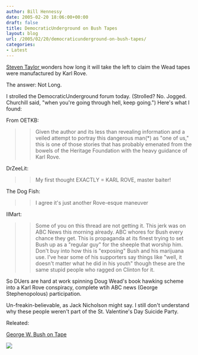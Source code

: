 ```yaml
---
author: Bill Hennessy
date: 2005-02-20 18:06:00+00:00
draft: false
title: DemocraticUnderground on Bush Tapes
layout: blog
url: /2005/02/20/democraticunderground-on-bush-tapes/
categories:
- Latest
---
```


[Steven Taylor ](https://www.poliblogger.com/index.php?p=6277)wonders how long it will take the left to claim the Wead tapes were manufactured by Karl Rove. 




The answer: Not Long.




I strolled the DemocraticUnderground forum today. (Strolled? No. Jogged. Churchill said, "when you're going through hell, keep going.") Here's what I found:




From OETKB:




> 

> 
> > 

>> 
>> Given the author and its less than revealing information and a veiled attempt to portray this dangerous man(*) as "one of us," this is one of those stories that has probably emenated from the bowels of the Heritage Foundation with the heavy guidance of Karl Rove.
>> 
>> 
> 
> 




DrZeeLit:




> 

> 
> > 

>> 
>> My first thought EXACTLY = KARL ROVE, master baiter! 
>> 
>> 
> 
> 




The Dog Fish:




> 

> 
> > 

>> 
>> I agree it's just another Rove-esque maneuver
>> 
>> 
> 
> 




IIMart:




> 

> 
> > 

>> 
>> Some of you on this thread are not getting it. This jerk was on ABC News this morning already. ABC whores for Bush every chance they get. This is propaganda at its finest trying to set Bush up as a "regular guy" for the sheeple that worship him. Don't buy into how this is "exposing" Bush and his marijuana use. I've hear some of his supporters say things like "well, it doesn't matter what he did in his youth" though these are the same stupid people who ragged on Clinton for it. 
>> 
>> 
> 
> 




So DUers are hard at work spinning Doug Wead's book hawking scheme into a Karl Rove conspiracy, complete wtih ABC news (George Stephenopolous) participation.




Un-freakin-believable, as Jack Nicholson might say. I still don't understand why these people weren't part of the St. Valentine's Day Suicide Party. 




Releated:




[George W. Bush on Tape](https://blog.billhennessy.com/blogs/hennessys_view/archive/2005/02/19/1134.aspx)




![](https://blog.billhennessy.com/aggbug.aspx?PostID=1137)

